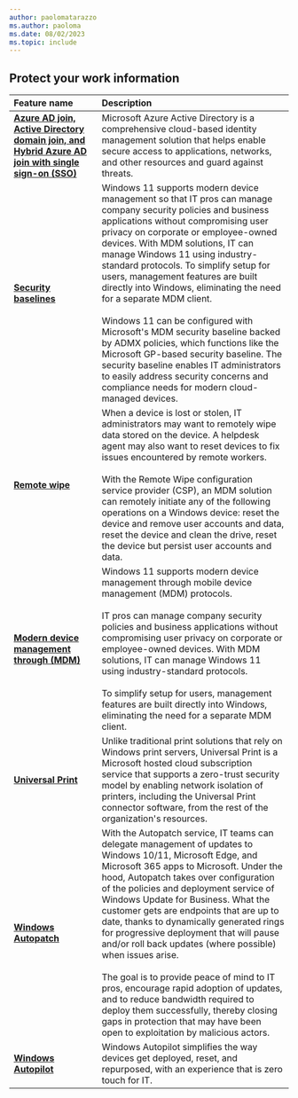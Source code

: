 ```yaml
---
author: paolomatarazzo
ms.author: paoloma
ms.date: 08/02/2023
ms.topic: include
---
```


## Protect your work information

| Feature name | Description |
|:---|:---|
| **[Azure AD join, Active Directory domain join, and Hybrid Azure AD join with single sign-on (SSO)](/azure/active-directory/devices/concept-azure-ad-join)** | Microsoft Azure Active Directory is a comprehensive cloud-based identity management solution that helps enable secure access to applications, networks, and other resources and guard against threats. |
| **[Security baselines](/windows/security/threat-protection/windows-security-configuration-framework/windows-security-baselines)** | Windows 11 supports modern device management so that IT pros can manage company security policies and business applications without compromising user privacy on corporate or employee-owned devices. With MDM solutions, IT can manage Windows 11 using industry-standard protocols. To simplify setup for users, management features are built directly into Windows, eliminating the need for a separate MDM client. <br><br>Windows 11 can be configured with Microsoft's MDM security baseline backed by ADMX policies, which functions like the Microsoft GP-based security baseline. The security baseline enables IT administrators to easily address security concerns and compliance needs for modern cloud-managed devices. |
| **[Remote wipe](/windows/client-management/mdm/remotewipe-csp)** | When a device is lost or stolen, IT administrators may want to remotely wipe data stored on the device. A helpdesk agent may also want to reset devices to fix issues encountered by remote workers. <br><br>With the Remote Wipe configuration service provider (CSP), an MDM solution can remotely initiate any of the following operations on a Windows device: reset the device and remove user accounts and data, reset the device and clean the drive, reset the device but persist user accounts and data. |
| **[Modern device management through (MDM)](/windows/client-management/mdm-overview)** | Windows 11 supports modern device management through mobile device management (MDM) protocols.<br><br>IT pros can manage company security policies and business applications without compromising user privacy on corporate or employee-owned devices. With MDM solutions, IT can manage Windows 11 using industry-standard protocols.<br><br>To simplify setup for users, management features are built directly into Windows, eliminating the need for a separate MDM client.  |
| **[Universal Print](/universal-print/)** | Unlike traditional print solutions that rely on Windows print servers, Universal Print is a Microsoft hosted cloud subscription service that supports a zero-trust security model by enabling network isolation of printers, including the Universal Print connector software, from the rest of the organization's resources. |
| **[Windows Autopatch](/windows/deployment/windows-autopatch/)** | With the Autopatch service, IT teams can delegate management of updates to Windows 10/11, Microsoft Edge, and Microsoft 365 apps to Microsoft. Under the hood, Autopatch takes over configuration of the policies and deployment service of Windows Update for Business. What the customer gets are endpoints that are up to date, thanks to dynamically generated rings for progressive deployment that will pause and/or roll back updates (where possible) when issues arise. <br><br>The goal is to provide peace of mind to IT pros, encourage rapid adoption of updates, and to reduce bandwidth required to deploy them successfully, thereby closing gaps in protection that may have been open to exploitation by malicious actors.  |
| **[Windows Autopilot](/windows/deployment/windows-autopilot)** | Windows Autopilot simplifies the way devices get deployed, reset, and repurposed, with an experience that is zero touch for IT. |
